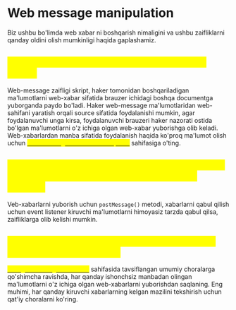 # Web message manipulation

Biz ushbu bo'limda web xabar ni boshqarish nimaligini va ushbu zaifliklarni qanday oldini olish mumkinligi haqida gaplashamiz.

## <mark style="color:yellow;">DOMga asoslangan web habarni boshqarish nima ?</mark> <a href="#dom-ga-asoslangan-web-xabar-manipulation-nima" id="dom-ga-asoslangan-web-xabar-manipulation-nima"></a>

Web-message zaifligi skript, haker tomonidan boshqariladigan ma'lumotlarni web-xabar sifatida brauzer ichidagi boshqa documentga yuborganda paydo bo'ladi. Haker web-message ma'lumotlaridan web-sahifani yaratish orqali source sifatida foydalanishi mumkin, agar foydalanuvchi unga kirsa, foydalanuvchi brauzeri haker nazorati ostida bo'lgan ma'lumotlarni o'z ichiga olgan web-xabar yuborishga olib keladi. Web-xabarlardan manba sifatida foydalanish haqida ko'proq ma'lumot olish uchun [<mark style="color:yellow;">web-message sourceni boshqarish</mark>](web-message-sourceni-boshqarish.md) sahifasiga o'ting.

## <mark style="color:yellow;">Qaysi metodlar DOMga asoslangan web-xabarni boshqarish zaifligi paydo bo'lishiga sabab bo'ladi ?</mark> <a href="#qaysi-sink-lar-dom-ga-asoslangan-web-xabar-manipulation-zaifliklari-hosil-bolishiga-sabab-boladi" id="qaysi-sink-lar-dom-ga-asoslangan-web-xabar-manipulation-zaifliklari-hosil-bolishiga-sabab-boladi"></a>

Veb-xabarlarni yuborish uchun `postMessage()` metodi, xabarlarni qabul qilish uchun event listener kiruvchi ma'lumotlarni himoyasiz tarzda qabul qilsa, zaifliklarga olib kelishi mumkin.

## <mark style="color:yellow;">DOMga asoslangan Web xabarni boshqarishni qanday qilib oldi olinadi ?</mark> <a href="#qanday-qilib-dom-ga-asoslangan-web-xabar-manipulation-ni-oldini-olish-mumkin" id="qanday-qilib-dom-ga-asoslangan-web-xabar-manipulation-ni-oldini-olish-mumkin"></a>

<mark style="color:yellow;"></mark>[<mark style="color:yellow;">Domga asoslangan zaifliklar</mark>](broken-reference) sahifasida tavsiflangan umumiy choralarga qo'shimcha ravishda, har qanday ishonchsiz manbadan olingan ma'lumotlarni o'z ichiga olgan web-xabarlarni yuborishdan saqlaning. Eng muhimi, har qanday kiruvchi xabarlarning kelgan mazilini tekshirish uchun qat'iy choralarni ko'ring.
